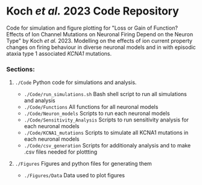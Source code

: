 # Koch *et al.* 2023 Code Repository
Code for simulation and figure plotting for "Loss or Gain of Function? Effects of Ion Channel Mutations on Neuronal Firing Depend on the Neuron Type" by Koch *et al.* 2023.
Modelling on the effects of ion current property changes on firing behaviour in diverse neuronal 
models and in with episodic ataxia type 1 associated _KCNA1_ mutations.


### Sections:
1. `./Code` Python code for simulations and analysis.
   - `./Code/run_simulations.sh` Bash shell script to run all simulations and analysis
   - `./Code/Functions` All functions for all neuronal models 
   - `./Code/Neuron_models` Scripts to run each neuronal models
   - `./Code/Sensitivity_Analysis` Scripts to run sensitivity analysis for each neuronal models
   - `./Code/KCNA1_mutations` Scripts to simulate all KCNA1 mutations in each neuronal models
   - `./Code/csv_generation` Scripts for additionaly analysis and to make .csv files needed for plottting

2. `./Figures` Figures and python files for generating them
   - `./Figures/Data` Data used to plot figures
    

